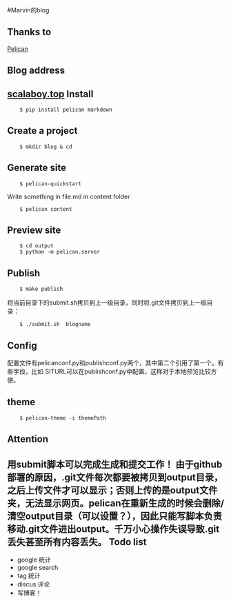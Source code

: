 #Marvin的blog

Thanks to
---
[Pelican](http://docs.getpelican.com/en/3.6.0/quickstart.html)

Blog address
---
[scalaboy.top](http://scalaboy.top)
Install
---

        $ pip install pelican markdown


Create a project
---

        $ mkdir blog & cd


Generate site
---

        $ pelican-quickstart
Write something in file.md in content folder

        $ pelican content
Preview site
---
        
        $ cd output
        $ python -m pelican.server
Publish        
---

        $ make publish
将当前目录下的submit.sh拷贝到上一级目录，同时将.git文件拷贝到上一级目录：

        $ ./submit.sh  blogname


Config
---
配置文件有pelicanconf.py和publishconf.py两个，其中第二个引用了第一个。有些字段，比如
SITURL可以在publishconf.py中配置，这样对于本地预览比较方便。

theme
---

        $ pelican-theme -i themePath 
Attention
---
用submit脚本可以完成生成和提交工作！
由于github部署的原因，.git文件每次都要被拷贝到output目录，之后上传文件才可以显示；否则上传的是output文件夹，无法显示网页。pelican在重新生成的时候会删除/清空output目录（可以设置？），因此只能写脚本负责移动.git文件进出output。千万小心操作失误导致.git丢失甚至所有内容丢失。
Todo list
---
+ google 统计
+ google search
+ tag 统计
+ discus 评论
+ 写博客！
